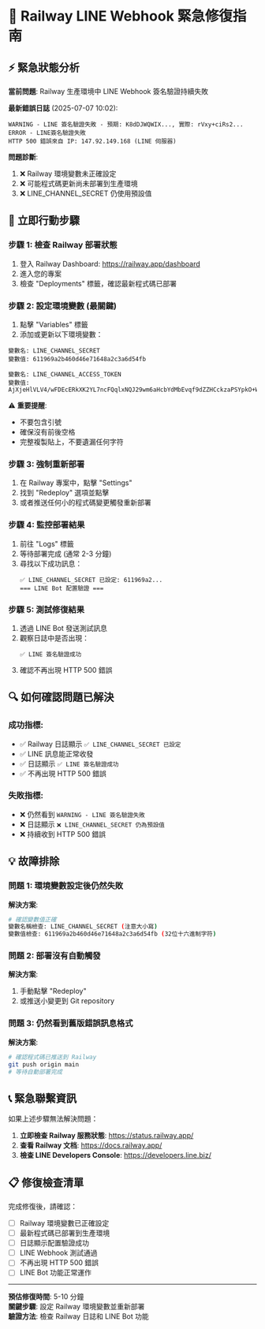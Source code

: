 # 🚨 Railway LINE Webhook 緊急修復指南

## ⚡ 緊急狀態分析

**當前問題**: Railway 生產環境中 LINE Webhook 簽名驗證持續失敗

**最新錯誤日誌** (2025-07-07 10:02):
```
WARNING - LINE 簽名驗證失敗 - 預期: K8dDJWQWIX..., 實際: rVxy+ciRs2...
ERROR - LINE簽名驗證失敗
HTTP 500 錯誤來自 IP: 147.92.149.168 (LINE 伺服器)
```

**問題診斷**:
1. ❌ Railway 環境變數未正確設定
2. ❌ 可能程式碼更新尚未部署到生產環境
3. ❌ LINE_CHANNEL_SECRET 仍使用預設值

## 🚀 立即行動步驟

### 步驟 1: 檢查 Railway 部署狀態
1. 登入 Railway Dashboard: https://railway.app/dashboard
2. 進入您的專案
3. 檢查 "Deployments" 標籤，確認最新程式碼已部署

### 步驟 2: 設定環境變數 (最關鍵)
1. 點擊 "Variables" 標籤
2. 添加或更新以下環境變數：

```
變數名: LINE_CHANNEL_SECRET
變數值: 611969a2b460d46e71648a2c3a6d54fb

變數名: LINE_CHANNEL_ACCESS_TOKEN
變數值: AjXjeHlVLV4/wFDEcERkXK2YL7ncFQqlxNQJ29wm6aHcbYdMbEvqf9dZZHCckzaPSYpkO+WKOV6KUFVvMwW85dJl+KDV95sn3VIBphhItS3F5veXYAgZqhzzJcNw5FpnJjqGcorKhue0I26XxJMX2AdB04t89/1O/w1cDnyilFU=
```

⚠️  **重要提醒**:
- 不要包含引號
- 確保沒有前後空格
- 完整複製貼上，不要遺漏任何字符

### 步驟 3: 強制重新部署
1. 在 Railway 專案中，點擊 "Settings"
2. 找到 "Redeploy" 選項並點擊
3. 或者推送任何小的程式碼變更觸發重新部署

### 步驟 4: 監控部署結果
1. 前往 "Logs" 標籤
2. 等待部署完成 (通常 2-3 分鐘)
3. 尋找以下成功訊息：
   ```
   ✅ LINE_CHANNEL_SECRET 已設定: 611969a2...
   === LINE Bot 配置驗證 ===
   ```

### 步驟 5: 測試修復結果
1. 透過 LINE Bot 發送測試訊息
2. 觀察日誌中是否出現：
   ```
   ✅ LINE 簽名驗證成功
   ```
3. 確認不再出現 HTTP 500 錯誤

## 🔍 如何確認問題已解決

### 成功指標:
- ✅ Railway 日誌顯示 `✅ LINE_CHANNEL_SECRET 已設定`
- ✅ LINE 訊息能正常收發
- ✅ 日誌顯示 `✅ LINE 簽名驗證成功`
- ✅ 不再出現 HTTP 500 錯誤

### 失敗指標:
- ❌ 仍然看到 `WARNING - LINE 簽名驗證失敗`
- ❌ 日誌顯示 `❌ LINE_CHANNEL_SECRET 仍為預設值`
- ❌ 持續收到 HTTP 500 錯誤

## 💡 故障排除

### 問題 1: 環境變數設定後仍然失敗
**解決方案**:
```bash
# 確認變數值正確
變數名稱檢查: LINE_CHANNEL_SECRET (注意大小寫)
變數值檢查: 611969a2b460d46e71648a2c3a6d54fb (32位十六進制字符)
```

### 問題 2: 部署沒有自動觸發
**解決方案**:
1. 手動點擊 "Redeploy"
2. 或推送小變更到 Git repository

### 問題 3: 仍然看到舊版錯誤訊息格式
**解決方案**:
```bash
# 確認程式碼已推送到 Railway
git push origin main
# 等待自動部署完成
```

## 📞 緊急聯繫資訊

如果上述步驟無法解決問題：

1. **立即檢查 Railway 服務狀態**: https://status.railway.app/
2. **查看 Railway 文档**: https://docs.railway.app/
3. **檢查 LINE Developers Console**: https://developers.line.biz/

## 📋 修復檢查清單

完成修復後，請確認：
- [ ] Railway 環境變數已正確設定
- [ ] 最新程式碼已部署到生產環境  
- [ ] 日誌顯示配置驗證成功
- [ ] LINE Webhook 測試通過
- [ ] 不再出現 HTTP 500 錯誤
- [ ] LINE Bot 功能正常運作

---

**預估修復時間**: 5-10 分鐘  
**關鍵步驟**: 設定 Railway 環境變數並重新部署  
**驗證方法**: 檢查 Railway 日誌和 LINE Bot 功能 